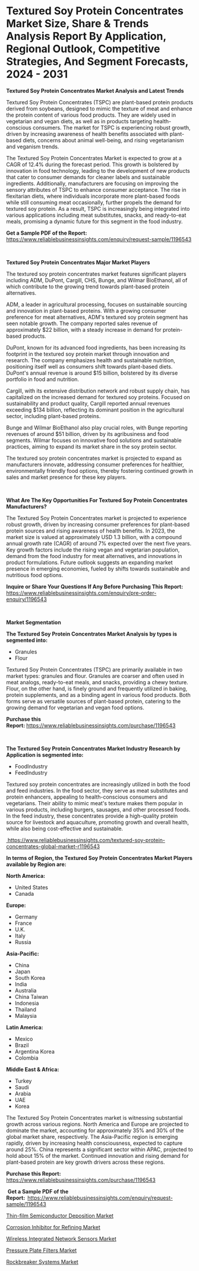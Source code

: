 <p><h1>Textured Soy Protein Concentrates Market Size, Share & Trends Analysis Report By Application, Regional Outlook, Competitive Strategies, And Segment Forecasts, 2024 - 2031</h1></p><p><strong>Textured Soy Protein Concentrates Market Analysis and Latest Trends</strong></p>
<p><p>Textured Soy Protein Concentrates (TSPC) are plant-based protein products derived from soybeans, designed to mimic the texture of meat and enhance the protein content of various food products. They are widely used in vegetarian and vegan diets, as well as in products targeting health-conscious consumers. The market for TSPC is experiencing robust growth, driven by increasing awareness of health benefits associated with plant-based diets, concerns about animal well-being, and rising vegetarianism and veganism trends.</p><p>The Textured Soy Protein Concentrates Market is expected to grow at a CAGR of 12.4% during the forecast period. This growth is bolstered by innovation in food technology, leading to the development of new products that cater to consumer demands for cleaner labels and sustainable ingredients. Additionally, manufacturers are focusing on improving the sensory attributes of TSPC to enhance consumer acceptance. The rise in flexitarian diets, where individuals incorporate more plant-based foods while still consuming meat occasionally, further propels the demand for textured soy protein. As a result, TSPC is increasingly being integrated into various applications including meat substitutes, snacks, and ready-to-eat meals, promising a dynamic future for this segment in the food industry.</p></p>
<p><strong>Get a Sample PDF of the Report:&nbsp;</strong> <a href="https://www.reliablebusinessinsights.com/enquiry/request-sample/1196543?utm_campaign=1113&utm_medium=2&utm_source=Github&utm_content=ia&utm_term=29102024&utm_id=textured-soy-protein-concentrates">https://www.reliablebusinessinsights.com/enquiry/request-sample/1196543</a></p>
<p>&nbsp;</p>
<p><strong>Textured Soy Protein Concentrates Major Market Players</strong></p>
<p><p>The textured soy protein concentrates market features significant players including ADM, DuPont, Cargill, CHS, Bunge, and Wilmar BioEthanol, all of which contribute to the growing trend towards plant-based protein alternatives. </p><p>ADM, a leader in agricultural processing, focuses on sustainable sourcing and innovation in plant-based proteins. With a growing consumer preference for meat alternatives, ADM's textured soy protein segment has seen notable growth. The company reported sales revenue of approximately $22 billion, with a steady increase in demand for protein-based products.</p><p>DuPont, known for its advanced food ingredients, has been increasing its footprint in the textured soy protein market through innovation and research. The company emphasizes health and sustainable nutrition, positioning itself well as consumers shift towards plant-based diets. DuPont's annual revenue is around $15 billion, bolstered by its diverse portfolio in food and nutrition.</p><p>Cargill, with its extensive distribution network and robust supply chain, has capitalized on the increased demand for textured soy proteins. Focused on sustainability and product quality, Cargill reported annual revenues exceeding $134 billion, reflecting its dominant position in the agricultural sector, including plant-based proteins.</p><p>Bunge and Wilmar BioEthanol also play crucial roles, with Bunge reporting revenues of around $51 billion, driven by its agribusiness and food segments. Wilmar focuses on innovative food solutions and sustainable practices, aiming to expand its market share in the soy protein sector.</p><p>The textured soy protein concentrates market is projected to expand as manufacturers innovate, addressing consumer preferences for healthier, environmentally friendly food options, thereby fostering continued growth in sales and market presence for these key players.</p></p>
<p>&nbsp;</p>
<p><strong>What Are The Key Opportunities For Textured Soy Protein Concentrates Manufacturers?</strong></p>
<p><p>The Textured Soy Protein Concentrates market is projected to experience robust growth, driven by increasing consumer preferences for plant-based protein sources and rising awareness of health benefits. In 2023, the market size is valued at approximately USD 1.3 billion, with a compound annual growth rate (CAGR) of around 7% expected over the next five years. Key growth factors include the rising vegan and vegetarian population, demand from the food industry for meat alternatives, and innovations in product formulations. Future outlook suggests an expanding market presence in emerging economies, fueled by shifts towards sustainable and nutritious food options.</p></p>
<p><strong>Inquire or Share Your Questions If Any Before Purchasing This Report:</strong> <a href="https://www.reliablebusinessinsights.com/enquiry/pre-order-enquiry/1196543?utm_campaign=1113&utm_medium=2&utm_source=Github&utm_content=ia&utm_term=29102024&utm_id=textured-soy-protein-concentrates">https://www.reliablebusinessinsights.com/enquiry/pre-order-enquiry/1196543</a></p>
<p>&nbsp;</p>
<p><strong>Market Segmentation</strong></p>
<p><strong>The Textured Soy Protein Concentrates Market Analysis by types is segmented into:</strong></p>
<p><ul><li>Granules</li><li>Flour</li></ul></p>
<p><p>Textured Soy Protein Concentrates (TSPC) are primarily available in two market types: granules and flour. Granules are coarser and often used in meat analogs, ready-to-eat meals, and snacks, providing a chewy texture. Flour, on the other hand, is finely ground and frequently utilized in baking, protein supplements, and as a binding agent in various food products. Both forms serve as versatile sources of plant-based protein, catering to the growing demand for vegetarian and vegan food options.</p></p>
<p><strong>Purchase this Report:&nbsp;</strong><a href="https://www.reliablebusinessinsights.com/purchase/1196543?utm_campaign=1113&utm_medium=2&utm_source=Github&utm_content=ia&utm_term=29102024&utm_id=textured-soy-protein-concentrates">https://www.reliablebusinessinsights.com/purchase/1196543</a></p>
<p>&nbsp;</p>
<p><strong>The Textured Soy Protein Concentrates Market Industry Research by Application is segmented into:</strong></p>
<p><ul><li>FoodIndustry</li><li>FeedIndustry</li></ul></p>
<p><p>Textured soy protein concentrates are increasingly utilized in both the food and feed industries. In the food sector, they serve as meat substitutes and protein enhancers, appealing to health-conscious consumers and vegetarians. Their ability to mimic meat's texture makes them popular in various products, including burgers, sausages, and other processed foods. In the feed industry, these concentrates provide a high-quality protein source for livestock and aquaculture, promoting growth and overall health, while also being cost-effective and sustainable.</p></p>
<p><a href="https://www.reliablebusinessinsights.com/textured-soy-protein-concentrates-global-market-r1196543?utm_campaign=1113&utm_medium=2&utm_source=Github&utm_content=ia&utm_term=29102024&utm_id=textured-soy-protein-concentrates">&nbsp;https://www.reliablebusinessinsights.com/textured-soy-protein-concentrates-global-market-r1196543</a></p>
<p><strong>In terms of Region, the Textured Soy Protein Concentrates Market Players available by Region are:</strong></p>
<p>
    <p> <strong> North America: </strong>
        <ul>
            <li>United States</li>
            <li>Canada</li>
        </ul>
        </p> 
    <p> <strong> Europe: </strong>
        <ul>
            <li>Germany</li>
            <li>France</li>
            <li>U.K.</li>
            <li>Italy</li>
            <li>Russia</li>
        </ul>
        </p> 
    <p> <strong> Asia-Pacific: </strong>
        <ul>
            <li>China</li>
            <li>Japan</li>
            <li>South Korea</li>
            <li>India</li>
            <li>Australia</li>
            <li>China Taiwan</li>
            <li>Indonesia</li>
            <li>Thailand</li>
            <li>Malaysia</li>
        </ul>
        </p> 
    <p> <strong> Latin America: </strong>
        <ul>
            <li>Mexico</li>
            <li>Brazil</li>
            <li>Argentina Korea</li>
            <li>Colombia</li>
        </ul>
        </p> 
    <p> <strong> Middle East & Africa: </strong>
        <ul>
            <li>Turkey</li>
            <li>Saudi</li>
            <li>Arabia</li>
            <li>UAE</li>
            <li>Korea</li>
        </ul>
    </p>
    </p>
<p><p>The Textured Soy Protein Concentrates market is witnessing substantial growth across various regions. North America and Europe are projected to dominate the market, accounting for approximately 35% and 30% of the global market share, respectively. The Asia-Pacific region is emerging rapidly, driven by increasing health consciousness, expected to capture around 25%. China represents a significant sector within APAC, projected to hold about 15% of the market. Continued innovation and rising demand for plant-based protein are key growth drivers across these regions.</p></p>
<p><strong>Purchase this Report: </strong><a href="https://www.reliablebusinessinsights.com/purchase/1196543?utm_campaign=1113&utm_medium=2&utm_source=Github&utm_content=ia&utm_term=29102024&utm_id=textured-soy-protein-concentrates">https://www.reliablebusinessinsights.com/purchase/1196543</a></p>
<p>&nbsp;<strong>Get a Sample PDF of the Report:&nbsp;&nbsp;</strong><a href="https://www.reliablebusinessinsights.com/enquiry/request-sample/1196543?utm_campaign=1113&utm_medium=2&utm_source=Github&utm_content=ia&utm_term=29102024&utm_id=textured-soy-protein-concentrates">https://www.reliablebusinessinsights.com/enquiry/request-sample/1196543</a></p>
<p><strong></strong></p>
<p><p><a href="https://github.com/tewellnudorennk/Market-Research-Report-List-1/blob/main/thin-film-semiconductor-deposition-market.md?utm_campaign=1113&utm_medium=2&utm_source=Github&utm_content=ia&utm_term=29102024&utm_id=textured-soy-protein-concentrates">Thin-film Semiconductor Deposition Market</a></p><p><a href="https://github.com/keitelmoprotinu/Market-Research-Report-List-1/blob/main/corrosion-inhibitor-for-refining-market.md?utm_campaign=1113&utm_medium=2&utm_source=Github&utm_content=ia&utm_term=29102024&utm_id=textured-soy-protein-concentrates">Corrosion Inhibitor for Refining Market</a></p><p><a href="https://www.linkedin.com/pulse/unlocking-growth-potential-strategic-analysis-wireless-bj1te?utm_campaign=1113&utm_medium=2&utm_source=Github&utm_content=ia&utm_term=29102024&utm_id=textured-soy-protein-concentrates">Wireless Integrated Network Sensors Market</a></p><p><a href="https://issuu.com/reportprime-2/docs/pressure-plate-filters-market-size-_3d6ad849db9416?utm_campaign=1113&utm_medium=2&utm_source=Github&utm_content=ia&utm_term=29102024&utm_id=textured-soy-protein-concentrates">Pressure Plate Filters Market</a></p><p><a href="https://issuu.com/reportprime-2/docs/rockbreaker-systems-market-size-203_13f4acfe865d62?utm_campaign=1113&utm_medium=2&utm_source=Github&utm_content=ia&utm_term=29102024&utm_id=textured-soy-protein-concentrates">Rockbreaker Systems Market</a></p></p>